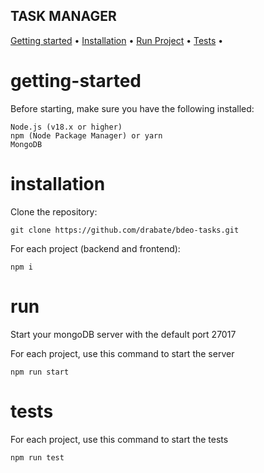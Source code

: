 ## TASK MANAGER

[Getting started](#getting-started) •
[Installation](#installation) •
[Run Project](#run) •
[Tests](#tests) •

# getting-started

Before starting, make sure you have the following installed:

    Node.js (v18.x or higher)
    npm (Node Package Manager) or yarn
    MongoDB

# installation

Clone the repository:

    git clone https://github.com/drabate/bdeo-tasks.git

For each project (backend and frontend):

    npm i

# run

Start your mongoDB server with the default port 27017

For each project, use this command to start the server

    npm run start

# tests

For each project, use this command to start the tests

    npm run test
